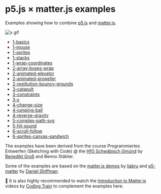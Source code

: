 p5.js × matter.js examples
==========================

Examples showing how to combine [p5.js](https://p5js.org/) and [matter.js](http://brm.io/matter-js/).

![x gif](https://user-images.githubusercontent.com/480224/44387710-8bf17e80-a526-11e8-972d-43b6e305765e.gif)

* [1-basics](https://b-g.github.io/p5-matter-examples/1-basics/)
* [1-mouse](https://b-g.github.io/p5-matter-examples/1-mouse/)
* [1-sprites](https://b-g.github.io/p5-matter-examples/1-sprites/)
* [1-stacks](https://b-g.github.io/p5-matter-examples/1-stacks/)
* [1-wrap-coordinates](https://b-g.github.io/p5-matter-examples/1-wrap-coordinates/)
* [2-array-boxes-wrap](https://b-g.github.io/p5-matter-examples/2-array-boxes-wrap/)
* [2-animated-elevator](https://b-g.github.io/p5-matter-examples/2-animated-elevator/)
* [2-animated-propeller](https://b-g.github.io/p5-matter-examples/2-animated-propeller/)
* [2-restitution-bouncy-grounds](https://b-g.github.io/p5-matter-examples/2-restitution-bouncy-grounds/)
* [3-catapult](https://b-g.github.io/p5-matter-examples/3-catapult/)
* [3-constraints](https://b-g.github.io/p5-matter-examples/3-constraints/)
* [3-x](https://b-g.github.io/p5-matter-examples/3-x/)
* [4-change-size](https://b-g.github.io/p5-matter-examples/4-change-size/)
* [4-jumping-ball](https://b-g.github.io/p5-matter-examples/4-jumping-ball/)
* [4-reverse-gravity](https://b-g.github.io/p5-matter-examples/4-reverse-gravity/)
* [5-complex-path-svg](https://b-g.github.io/p5-matter-examples/5-complex-path-svg/)
* [5-hit-sound](https://b-g.github.io/p5-matter-examples/5-hit-sound/)
* [6-scroll-follow](https://b-g.github.io/p5-matter-examples/6-scroll-follow/)
* [6-sprites-canvas-sandwich](https://b-g.github.io/p5-matter-examples/5-sprites-canvas-sandwich/)


The examples have been derived from the course Programmiertes Entwerfen (Sketching with Code) @ the [HfG Schwäbisch Gmünd](https://www.hfg-gmuend.de/) by [Benedikt Groß](https://benedikt-gross.de/) and Benno Stäbler.

Some of the examples are based on the [matter.js demos](http://brm.io/matter-js/demo) by [liabru](http://brm.io) and [p5-matter](https://github.com/shiffman/p5-matter) by [Daniel Shiffman](https://shiffman.net/).

👀 It is also highly recommended to watch the [Introduction to Matter.js](https://www.youtube.com/watch?v=urR596FsU68&index=21&t=0s&list=PLRqwX-V7Uu6akvoNKE4GAxf6ZeBYoJ4uh) videos by [Coding Train](https://thecodingtrain.com/) to complement the examples here.
